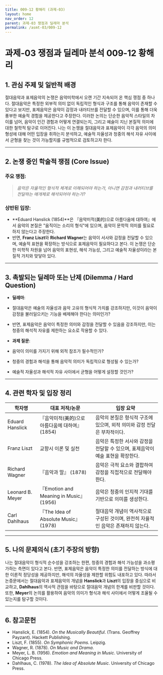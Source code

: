 ```yaml
---
title: 009-12 황해리 (과제-03)
layout: home
nav_order: 12
parent: 과제-03 쟁점과 딜레마 분석
permalink: /asmt-03/009-12
---
```


# 과제-03 쟁점과 딜레마 분석 009-12 황해리

## 1. 관심 주제 및 일반적 배경

절대음악과 표제음악의 논쟁은 음악미학에서 오랜 기간 지속되어 온 핵심 쟁점 중 하나다. 절대음악은 특정한 외부적 의미 없이 독립적인 형식과 구조를 통해 음악이 존재할 수 있다고 보지만, 표제음악은 음악이 감정과 내러티브를 전달할 수 있으며, 이를 통해 더욱 풍부한 예술적 경험을 제공한다고 주장한다. 이러한 논의는 단순한 음악적 스타일의 차이를 넘어, 음악이 인간 경험과 어떻게 연결되는지, 그리고 예술이 지닌 본질적 의미에 대한 철학적 탐구로 이어진다. 나는 이 논쟁을 절대음악과 표제음악이 각각 음악의 의미 형성에 대해 어떤 입장을 취하는지 분석하고, 예술적 자율성과 청중의 해석 자유 사이에서 균형을 찾는 것이 가능할지를 규범적으로 검토하고자 한다.

---

## 2. 논쟁 중인 학술적 쟁점 (Core Issue)

### 주요 쟁점:  

> *음악은 자율적인 형식적 체계로 이해되어야 하는가, 아니면 감정과 내러티브를 전달하는 매개체로 해석되어야 하는가?*

### 상반된 입장:

- **Eduard Hanslick (1854)**은 『음악미적(美的)으로 아름다움에 대하여』에서 음악의 본질은 "움직이는 소리의 형식"에 있으며, 음악이 문학적 의미를 필요로 하지 않는다고 주장한다.
- 반면, **Franz Liszt**와 **Richard Wagner**는 음악이 서사와 감정을 전달할 수 있으며, 예술적 표현을 확장하는 방식으로 표제음악이 필요하다고 본다. 이 논쟁은 단순한 미학적 차원을 넘어 음악의 표현성, 해석 가능성, 그리고 예술적 자율성이라는 본질적 가치와 맞닿아 있다.

---

## 3. 촉발되는 딜레마 또는 난제 (Dilemma / Hard Question)

- **딜레마**: 
 - 절대음악은 예술의 자율성과 음악 고유의 형식적 가치를 강조하지만, 이것이 음악이 감정을 불러일으키는 기능을 배제해야 한다는 의미인가?
 - 반면, 표제음악은 음악이 특정한 의미와 감정을 전달할 수 있음을 강조하지만, 이는 청중의 해석적 자유를 제한하는 요소로 작용할 수 있다.

- **과제 질문**: 
 - 음악이 의미를 가지기 위해 외적 참조가 필수적인가?
 - 청중의 경험과 해석을 통해 음악적 의미가 독립적으로 형성될 수 있는가?
 - 예술적 자율성과 해석적 자유 사이에서 균형을 어떻게 설정할 것인가?

---

## 4. 관련 학자 및 입장 정리

| 학자명 | 대표 저작/논문 | 입장 요약 |
|---------|-----------------|------------|
| Eduard Hanslick | 『음악미적(美的)으로 아름다움에 대하여』 (1854) | 음악의 본질은 형식적 구조에 있으며, 외적 의미와 감정 전달은 부차적이다. |
| Franz Liszt | 교향시 이론 및 실천 | 음악은 특정한 서사와 감정을 전달할 수 있으며, 표제음악이 예술 표현을 확장한다. |
| Richard Wagner | 『음악과 말』 (1878) | 음악은 극적 요소와 결합하여 감정을 직접적으로 전달해야 한다. |
| Leonard B. Meyer | 『Emotion and Meaning in Music』 (1956) | 음악은 청중의 인지적 기대를 기반으로 의미를 생성한다. |
| Carl Dahlhaus | 『The Idea of Absolute Music』 (1978) | 절대음악 개념이 역사적으로 구성된 것이며, 완전히 자율적인 음악은 존재하지 않는다. |

---

## 5. 나의 문제의식 (초기 주장의 방향)

나는 절대음악이 형식적 순수성을 강조하는 한편, 청중의 경험과 해석 가능성을 과소평가하는 측면이 있다고 본다. 반면, 표제음악은 음악이 특정한 의미를 전달하는 방식에 대한 이론적 정당성을 제공하지만, 해석의 자율성을 제한할 위험도 내포하고 있다. 따라서 논증문에서는 절대음악과 표제음악의 개념을 **Hanslick**과 **Liszt**의 입장을 중심으로 비교하고, **Dahlhaus**의 역사적 관점을 바탕으로 절대음악 개념의 한계를 비판할 것이다. 또한, **Meyer**의 논의를 활용하여 음악의 의미가 형식과 해석 사이에서 어떻게 조율될 수 있는지를 탐구할 것이다.

---

## 6. 참고문헌

- Hanslick, E. (1854). *On the Musically Beautiful*. (Trans. Geoffrey Payzant). Hackett Publishing.
- Liszt, F. (1855). *On Symphonic Poems*. Leipzig.
- Wagner, R. (1878). *On Music and Drama*.
- Meyer, L. B. (1956). *Emotion and Meaning in Music*. University of Chicago Press.
- Dahlhaus, C. (1978). *The Idea of Absolute Music*. University of Chicago Press.
